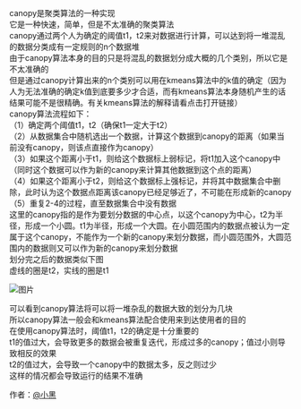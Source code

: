 canopy是聚类算法的一种实现   
它是一种快速，简单，但是不太准确的聚类算法   
canopy通过两个人为确定的阈值t1，t2来对数据进行计算，可以达到将一堆混乱的数据分类成有一定规则的n个数据堆   
由于canopy算法本身的目的只是将混乱的数据划分成大概的几个类别，所以它是不太准确的   
但是通过canopy计算出来的n个类别可以用在kmeans算法中的k值的确定（因为人为无法准确的确定k值到底要多少才合适，而有kmeans算法本身随机产生的话结果可能不是很精确。有关kmeans算法的解释请看点击打开链接）   
canopy算法流程如下：   
（1）确定两个阈值t1，t2（确保t1一定大于t2）   
（2）从数据集合中随机选出一个数据，计算这个数据到canopy的距离（如果当前没有canopy，则该点直接作为canopy）   
（3）如果这个距离小于t1，则给这个数据标上弱标记，将t1加入这个canopy中（同时这个数据可以作为新的canopy来计算其他数据到这个点的距离）   
（4）如果这个距离小于t2，则给这个数据标上强标记，并将其中数据集合中删除，此时认为这个数据点距离该canopy已经足够近了，不可能在形成新的canopy   
（5）重复2-4的过程，直至数据集合中没有数据   
这里的canopy指的是作为要划分数据的中心点，以这个canopy为中心，t2为半径，形成一个小圆。t1为半径，形成一个大圆。在小圆范围内的数据点被认为一定属于这个canopy，不能作为一个新的canopy来划分数据，而小圆范围外，大圆范围内的数据则又可以作为新的canopy来划分数据     
划分完之后的数据类似下图   
虚线的圈是t2，实线的圈是t1

![图片](http://img.blog.csdn.net/20150411191312501?watermark/2/text/aHR0cDovL2Jsb2cuY3Nkbi5uZXQvcXExMDEwODg1Njc4/font/5a6L5L2T/fontsize/400/fill/I0JBQkFCMA==/dissolve/70/gravity/Center)

可以看到canopy算法将可以将一堆杂乱的数据大致的划分为几块   
所以canopy算法一般会和kmeans算法配合使用来到达使用者的目的   
在使用canopy算法时，阈值t1，t2的确定是十分重要的   
t1的值过大，会导致更多的数据会被重复迭代，形成过多的canopy；值过小则导致相反的效果   
t2的值过大，会导致一个canopy中的数据太多，反之则过少   
这样的情况都会导致运行的结果不准确

作者：[@小黑](http://www.xiaohei.info)